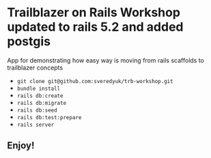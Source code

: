 # Trailblazer on Rails Workshop updated to rails 5.2 and added postgis

App for demonstrating how easy way is moving from rails scaffolds to trailblazer concepts

- `git clone git@github.com:sveredyuk/trb-workshop.git`
- `bundle install`
- `rails db:create`
- `rails db:migrate`
- `rails db:seed`
- `rails db:test:prepare`
- `rails server`

## Enjoy!
